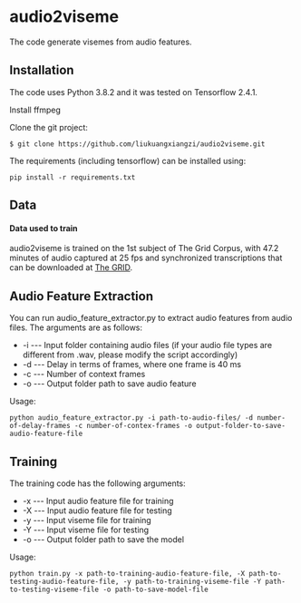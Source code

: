 # audio2viseme

The code generate visemes from audio features.

## Installation

The code uses Python 3.8.2 and it was tested on Tensorflow 2.4.1.

Install ffmpeg

Clone the git project:
```
$ git clone https://github.com/liukuangxiangzi/audio2viseme.git
```
The requirements (including tensorflow) can be installed using:
```
pip install -r requirements.txt
```
## Data
#### Data used to train 

audio2viseme is trained on the 1st subject of The Grid Corpus, with 47.2 minutes of audio captured at 25 fps and synchronized transcriptions that can be downloaded at [The GRID](http://spandh.dcs.shef.ac.uk/gridcorpus/). 


## Audio Feature Extraction

You can run audio_feature_extractor.py to extract audio features from audio files. The arguments are as follows:

* -i --- Input folder containing audio files (if your audio file types are different from .wav, please modify the script accordingly)
* -d --- Delay in terms of frames, where one frame is 40 ms 
* -c --- Number of context frames
* -o --- Output folder path to save audio feature 

Usage:

```
python audio_feature_extractor.py -i path-to-audio-files/ -d number-of-delay-frames -c number-of-contex-frames -o output-folder-to-save-audio-feature-file
```

## Training

The training code has the following arguments:

* -x --- Input audio feature file for training
* -X --- Input audio feature file for testing
* -y --- Input viseme file for training
* -Y --- Input viseme file for testing
* -o --- Output folder path to save the model

Usage:

```
python train.py -x path-to-training-audio-feature-file, -X path-to-testing-audio-feature-file, -y path-to-training-viseme-file -Y path-to-testing-viseme-file -o path-to-save-model-file

```


